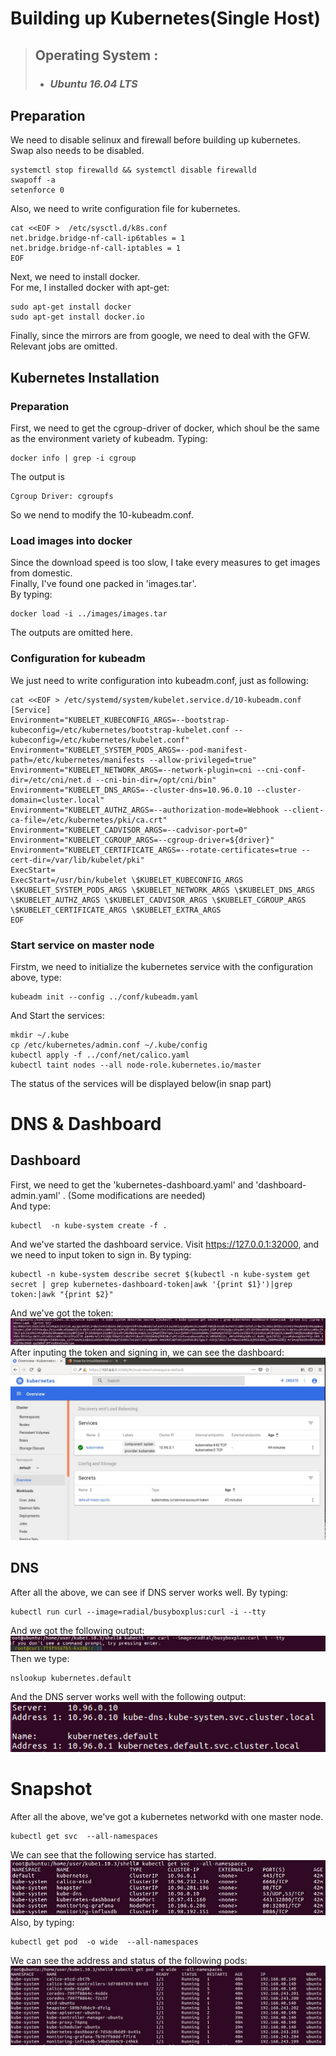 # Building up Kubernetes(Single Host)
> ## Operating System : 
> 
> * ### ***Ubuntu 16.04 LTS*** 
## Preparation
We need to disable selinux and firewall before building up kubernetes. Swap also needs to be disabled.  
```
systemctl stop firewalld && systemctl disable firewalld
swapoff -a
setenforce 0
```
Also, we need to write configuration file for kubernetes.
```
cat <<EOF >  /etc/sysctl.d/k8s.conf
net.bridge.bridge-nf-call-ip6tables = 1
net.bridge.bridge-nf-call-iptables = 1
EOF
```
Next, we need to install docker.  
For me, I installed docker with apt-get:
```
sudo apt-get install docker
sudo apt-get install docker.io
```
Finally, since the mirrors are from google, we need to deal with the GFW.  
Relevant jobs are omitted.
## Kubernetes Installation
### Preparation
First, we need to get the cgroup-driver of docker, which shoul be the same as the environment variety of kubeadm. Typing:
```
docker info | grep -i cgroup
``` 
The output is 
```
Cgroup Driver: cgroupfs
```
So we nend to modify the 10-kubeadm.conf.
### Load images into docker
Since the download speed is too slow, I take every measures to get images from domestic.  
Finally, I've found one packed in 'images.tar'.  
By typing:
```
docker load -i ../images/images.tar
```
The outputs are omitted here.
### Configuration for kubeadm
We just need to write configuration into kubeadm.conf, just as following:
```
cat <<EOF > /etc/systemd/system/kubelet.service.d/10-kubeadm.conf
[Service]
Environment="KUBELET_KUBECONFIG_ARGS=--bootstrap-kubeconfig=/etc/kubernetes/bootstrap-kubelet.conf --kubeconfig=/etc/kubernetes/kubelet.conf"
Environment="KUBELET_SYSTEM_PODS_ARGS=--pod-manifest-path=/etc/kubernetes/manifests --allow-privileged=true"
Environment="KUBELET_NETWORK_ARGS=--network-plugin=cni --cni-conf-dir=/etc/cni/net.d --cni-bin-dir=/opt/cni/bin"
Environment="KUBELET_DNS_ARGS=--cluster-dns=10.96.0.10 --cluster-domain=cluster.local"
Environment="KUBELET_AUTHZ_ARGS=--authorization-mode=Webhook --client-ca-file=/etc/kubernetes/pki/ca.crt"
Environment="KUBELET_CADVISOR_ARGS=--cadvisor-port=0"
Environment="KUBELET_CGROUP_ARGS=--cgroup-driver=${driver}"
Environment="KUBELET_CERTIFICATE_ARGS=--rotate-certificates=true --cert-dir=/var/lib/kubelet/pki"
ExecStart=
ExecStart=/usr/bin/kubelet \$KUBELET_KUBECONFIG_ARGS \$KUBELET_SYSTEM_PODS_ARGS \$KUBELET_NETWORK_ARGS \$KUBELET_DNS_ARGS \$KUBELET_AUTHZ_ARGS \$KUBELET_CADVISOR_ARGS \$KUBELET_CGROUP_ARGS \$KUBELET_CERTIFICATE_ARGS \$KUBELET_EXTRA_ARGS
EOF
```
### Start service on master node
Firstm, we need to initialize the kubernetes service with the configuration above, type:  
```
kubeadm init --config ../conf/kubeadm.yaml
```
And Start the services:
```
mkdir ~/.kube
cp /etc/kubernetes/admin.conf ~/.kube/config
kubectl apply -f ../conf/net/calico.yaml
kubectl taint nodes --all node-role.kubernetes.io/master
```
The status of the services will be displayed below(in snap part)
# DNS & Dashboard
## Dashboard
First, we need to get the 'kubernetes-dashboard.yaml' and 'dashboard-admin.yaml' . (Some modifications are needed)  
And type:
```
kubectl  -n kube-system create -f .
```
And we've started the dashboard service. Visit https://127.0.0.1:32000, and we need to input token to sign in. By typing:
```
kubectl -n kube-system describe secret $(kubectl -n kube-system get secret | grep kubernetes-dashboard-token|awk '{print $1}')|grep token:|awk "{print $2}"

```
And we've got the token:
![Img](pics/token.jpg)
After inputing the token and signing in, we can see the dashboard:
![Img](pics/dashboard.jpg)
## DNS
After all the above, we can see if DNS server works well. By typing:
```
kubectl run curl --image=radial/busyboxplus:curl -i --tty
```
And we got the following output:
![Img](pics/dns1.jpg)
Then we type:
```
nslookup kubernetes.default
```
And the DNS server works well with the following output:
![Img](pics/dns2.jpg)
# Snapshot
After all the above, we've got a kubernetes networkd with one master node.  
```
kubectl get svc  --all-namespaces
```
We can see that the following service has started.    
![Img](pics/svc.jpg)
Also, by typing:   
```
kubectl get pod  -o wide  --all-namespaces
```
We can see the address and status of the following pods:
![Img](pics/pod.jpg)